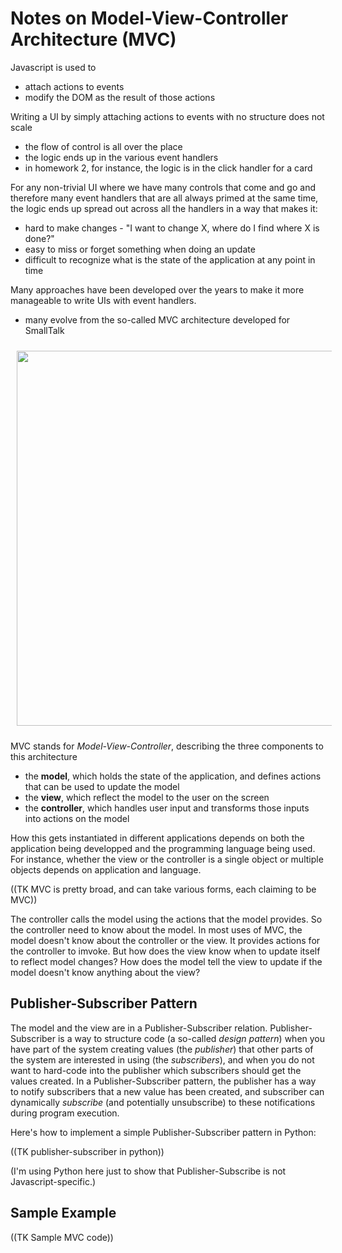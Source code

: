 
# Notes on Model-View-Controller Architecture (MVC)


Javascript is used to

- attach actions to events
- modify the DOM as the result of those actions

Writing a UI by simply attaching actions to events with no structure does not scale

- the flow of control is all over the place
- the logic ends up in the various event handlers
- in homework 2, for instance, the logic is in the click handler for a card

For any non-trivial UI where we have many controls that come and go and therefore many event
handlers that are all always primed at the same time, the logic ends up spread out across all the
handlers in a way that makes it:

- hard to make changes - "I want to change X, where do I find where X is done?"
- easy to miss or forget something when doing an update
- difficult to recognize what is the state of the application at any point in time

Many approaches have been developed over the years to make it more manageable to write UIs with event handlers.

- many evolve from the so-called MVC architecture developed for SmallTalk

<img style="width: 600px; padding: 10px;" src="mvc.png">

MVC stands for *Model-View-Controller*, describing the three components to this architecture

- the **model**, which holds the state of the application, and defines actions that can be used to
  update the model
- the **view**, which reflect the model to the user on the screen
- the **controller**, which handles user input and transforms those inputs into actions on the model

How this gets instantiated in different applications depends on both the application being
developped and the programming language being used. For instance, whether the view or the controller
is a single object or multiple objects depends on application and language.

((TK MVC is pretty broad, and can take various forms, each claiming to be MVC))

The controller calls the model using the actions that the model provides. So the controller need to
know about the model. In most uses of MVC, the model doesn't know about the controller or the
view. It provides actions for the controller to imvoke. But how does the view know when to update
itself to reflect model changes? How does the model tell the view to update if the model doesn't
know anything about the view?

## Publisher-Subscriber Pattern

The model and the view are in a Publisher-Subscriber relation. Publisher-Subscriber is a way to
structure code (a so-called *design pattern*) when you have part of the system creating values (the
*publisher*) that other parts of the system are interested in using (the *subscribers*), and when
you do not want to hard-code into the publisher which subscribers should get the values created. In
a Publisher-Subscriber pattern, the publisher has a way to notify subscribers that a new value has
been created, and subscriber can dynamically *subscribe* (and potentially unsubscribe) to these
notifications during program execution. 

Here's how to implement a simple Publisher-Subscriber pattern in Python: 

((TK publisher-subscriber in python))

(I'm using Python here just to show that Publisher-Subscribe is not Javascript-specific.)



## Sample Example


((TK Sample MVC code))
